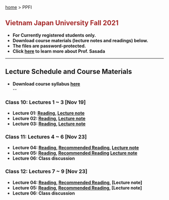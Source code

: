 [home](https://hirosasada.github.io/) > PPFI  
## <font color="BROWN">Vietnam Japan University Fall 2021</font>    
- **For Currently registered students only.**  
- **Download course materials (lecture notes and readings) below.**  
- **The files are password-protected.**  
- **Click [here](https://hirosasada.github.io/) to learn more about Prof. Sasada**  
__________________________________________________________  
    
## Lecture Schedule and Course Materials    
- **Download course syllabus [here](https://drive.google.com/file/d/1EmBXHjD-DArqFykganjGZnz0OY6bhorI/view?usp=sharing)**   
-- <font color="WHITE">Syllabus</font>        
### Class 10: Lectures 1 ~ 3 [Nov 19]  
- **Lecture 01: [Reading](https://drive.google.com/file/d/1-gpPMhYiJyrjltMS2AiZIaw7X2pGA7l0/view?usp=sharing), [Lecture note](https://docs.google.com/presentation/d/1Di9URaKubbrDb0FePmdR2QuF72kQ2-8S/edit?usp=sharing&ouid=104589837005913685916&rtpof=true&sd=true)**    
- **Lecture 02: [Reading](https://drive.google.com/file/d/1qE7tWCvEmKFPvFg_EmMNThgp4UJj943g/view?usp=sharing), [Lecture note](https://docs.google.com/presentation/d/1xSoAExjKKeG1H1y0cseb8708Cy3KJCY_/edit?usp=sharing&ouid=104589837005913685916&rtpof=true&sd=true)**   
- **Lecture 03: [Reading](https://drive.google.com/file/d/1wBbTRzsGGpBSJRPTVrI7J8IeqKM-_VjQ/view?usp=sharing), [Lecture note](https://docs.google.com/presentation/d/1PW_jTES8bgqCTxoinn_Mvs4GC3eEf7Xb/edit?usp=sharing&ouid=104589837005913685916&rtpof=true&sd=true)**  
### Class 11: Lectures 4 ~ 6 [Nov 23]    
- **Lecture 04: [Reading](https://drive.google.com/file/d/17SZ6VgoWiRY2F1uXKYux2cOO-F8bDNiY/view?usp=sharing), [Recommended Reading](https://drive.google.com/file/d/1-PlXfLeyhF6zH5wILZ2y1AWNXM92v47P/view?usp=sharing), [Lecture note](https://docs.google.com/presentation/d/15zGGrQZWOmDLBLAfC6iZg_Fj5hdfqjZ6/edit?usp=sharing&ouid=104589837005913685916&rtpof=true&sd=true)**  
- **Lecture 05: [Reading](https://drive.google.com/file/d/12Fp2sTdhD8zxNNfRnOBcYmdxl8xGltzM/view?usp=sharing), [Recommended Reading](https://drive.google.com/file/d/1Y4mfIwx1EWLEMQvpcjNLNNJD6banbsYW/view?usp=sharing) [Lecture note](https://docs.google.com/presentation/d/1-3b0YNGdnQY4fc8QiqnmQe_4mSBqluy1/edit?usp=sharing&ouid=104589837005913685916&rtpof=true&sd=true)**  
- **Lecture 06: Class discussion**
### Class 12: Lectures 7 ~ 9 [Nov 23]    
- **Lecture 04: [Reading](https://drive.google.com/file/d/1_Nt3Zq_Ddm35TcALrSYsb4y_wXZIJ_Zd/view?usp=sharing), [Recommended Reading](https://drive.google.com/file/d/1SSTvF69W2sYGTrTZCGh06OJfDZx5wIa7/view?usp=sharing),  [Lecture note]**  
- **Lecture 05: [Reading](https://drive.google.com/file/d/1tio_s2c1Vn5YM45vnzoLERLMvkBCfF2Z/view?usp=sharing), [Recommended Reading](https://drive.google.com/file/d/108bYl0OCvXEA5otoRZKY0mVt7d9dYivk/view?usp=sharing), [Lecture note]**  
- **Lecture 06: Class discussion**    

